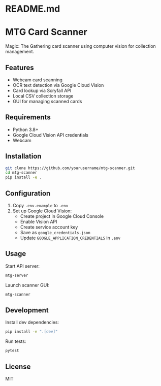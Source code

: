 # README.md
# MTG Card Scanner

Magic: The Gathering card scanner using computer vision for collection management.

## Features
- Webcam card scanning
- OCR text detection via Google Cloud Vision
- Card lookup via Scryfall API
- Local CSV collection storage
- GUI for managing scanned cards

## Requirements
- Python 3.8+
- Google Cloud Vision API credentials
- Webcam

## Installation
```bash
git clone https://github.com/yourusername/mtg-scanner.git
cd mtg-scanner
pip install -e .
```

## Configuration
1. Copy `.env.example` to `.env`
2. Set up Google Cloud Vision:
   - Create project in Google Cloud Console
   - Enable Vision API
   - Create service account key
   - Save as `google_credentials.json`
   - Update `GOOGLE_APPLICATION_CREDENTIALS` in `.env`

## Usage
Start API server:
```bash
mtg-server
```

Launch scanner GUI:
```bash
mtg-scanner
```

## Development
Install dev dependencies:
```bash
pip install -e ".[dev]"
```

Run tests:
```bash
pytest
```

## License
MIT